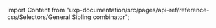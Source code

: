 
import Content from "uxp-documentation/src/pages/api-ref/reference-css/Selectors/General Sibling combinator";

<Content query="product=photoshop"/>
